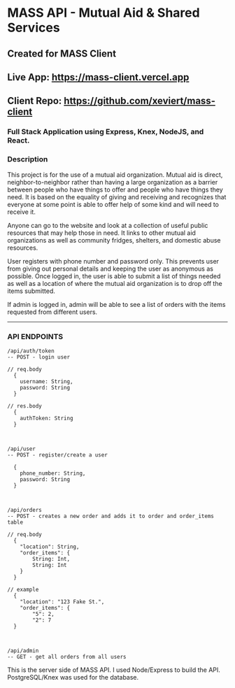 # MASS API - Mutual Aid & Shared Services

## Created for MASS Client
## Live App: https://mass-client.vercel.app
## Client Repo: https://github.com/xeviert/mass-client


### Full Stack Application using Express, Knex, NodeJS, and React.

### Description

This project is for the use of a mutual aid organization. Mutual aid is direct, neighbor-to-neighbor rather than having a large organization as a barrier between people who have things to offer and people who have things they need. It is based on the equality of giving and receiving and recognizes that everyone at some point is able to offer help of some kind and will need to receive it.

Anyone can go to the website and look at a collection of useful public resources that may help those in need. It links to other mutual aid organizations as well as community fridges, shelters, and domestic abuse resources.

User registers with phone number and password only. This prevents user from giving out personal details and keeping the user as anonymous as possible. Once logged in, the user is able to submit a list of things needed as well as a location of where the mutual aid organization is to drop off the items submitted.

If admin is logged in, admin will be able to see a list of orders with the items requested from different users.

---

### API ENDPOINTS

```
/api/auth/token
-- POST - login user

// req.body
  {
    username: String,
    password: String
  }

// res.body
  {
    authToken: String
  }



/api/user
-- POST - register/create a user

  {
    phone_number: String,
    password: String
  }



/api/orders
-- POST - creates a new order and adds it to order and order_items table 

// req.body
  {
    "location": String,
    "order_items": {
        String: Int,
        String: Int
    }
  }

// example
  {
    "location": "123 Fake St.",
    "order_items": {
        "5": 2,
        "2": 7
  }



/api/admin
-- GET - get all orders from all users
```

This is the server side of MASS API. I used Node/Express to build the API. PostgreSQL/Knex was used for the database.